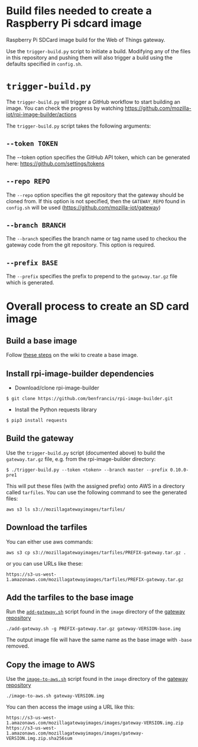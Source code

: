 # Build files needed to create a Raspberry Pi sdcard image

Raspberry Pi SDCard image build for the Web of Things gateway.

Use the `trigger-build.py` script to initiate a build. Modifying
any of the files in this repository and pushing them will also
trigger a build using the defaults specified in `config.sh`.

# `trigger-build.py`

The `trigger-build.py` will trigger a GitHub workflow to start
building an image. You can check the progress by watching
https://github.com/mozilla-iot/rpi-image-builder/actions

The `trigger-build.py` script takes the following arguments:

## `--token TOKEN`

The --token option specifies the GitHub API token, which can
be generated here: https://github.com/settings/tokens

## `--repo REPO`

The `--repo` option specifies the git repository that the
gateway should be cloned from. If this option is not
specified, then the `GATEWAY_REPO` found in `config.sh` will
be used (https://github.com/mozilla-iot/gateway)

## `--branch BRANCH`

The `--branch` specifies the branch name or tag name used to
checkou the gateway code from the git repository. This option
is required.

## `--prefix BASE`

The `--prefix` specifies the prefix to prepend to the
`gateway.tar.gz` file which is generated.

# Overall process to create an SD card image

## Build a base image

Follow [these steps](https://github.com/mozilla-iot/wiki/wiki/Creating-the-base-image-file-for-the-Raspberry-Pi)
on the wiki to create a base image.

## Install rpi-image-builder dependencies
* Download/clone rpi-image-builder

```
$ git clone https://github.com/benfrancis/rpi-image-builder.git
```

* Install the Python requests library

```
$ pip3 install requests
```

## Build the gateway

Use the `trigger-build.py` script (documented above) to build the
`gateway.tar.gz` file, e.g. from the rpi-image-builder directory:

```
$ ./trigger-build.py --token <token> --branch master --prefix 0.10.0-pre1
```

This will put these files (with the assigned prefix) onto AWS in a
directory called `tarfiles`. You can use the following command to see
the generated files:

```
aws s3 ls s3://mozillagatewayimages/tarfiles/
```

## Download the tarfiles

You can either use aws commands:
```
aws s3 cp s3://mozillagatewayimages/tarfiles/PREFIX-gateway.tar.gz .
```
or you can use URLs like these:
```
https://s3-us-west-1.amazonaws.com/mozillagatewayimages/tarfiles/PREFIX-gateway.tar.gz
```

## Add the tarfiles to the base image

Run the [`add-gateway.sh`](https://github.com/mozilla-iot/gateway/blob/master/image/add-gateway.sh)
script found in the `image` directory of the
[gateway repository](https://github.com/mozilla-iot/gateway)

```
./add-gateway.sh -g PREFIX-gateway.tar.gz gateway-VERSION-base.img
```
The output image file will have the same name as the base image with `-base`
removed.

## Copy the image to AWS

Use the [`image-to-aws.sh`](https://github.com/mozilla-iot/gateway/blob/master/image/image-to-aws.sh)
script found in the `image` directory of the
[gateway repository](https://github.com/mozilla-iot/gateway)
```
./image-to-aws.sh gateway-VERSION.img
```

You can then access the image using a URL like this:
```
https://s3-us-west-1.amazonaws.com/mozillagatewayimages/images/gateway-VERSION.img.zip
https://s3-us-west-1.amazonaws.com/mozillagatewayimages/images/gateway-VERSION.img.zip.sha256sum
```
